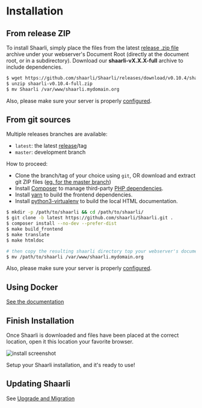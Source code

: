 # Installation

## From release ZIP

To install Shaarli, simply place the files from the latest [release .zip file](https://github.com/shaarli/Shaarli/releases) archive under your webserver's Document Root (directly at the document root, or in a subdirectory). Download our **shaarli-vX.X.X-full** archive to include dependencies.

```bash
$ wget https://github.com/shaarli/Shaarli/releases/download/v0.10.4/shaarli-v0.10.4-full.zip
$ unzip shaarli-v0.10.4-full.zip
$ mv Shaarli /var/www/shaarli.mydomain.org
```

Also, please make sure your server is properly [configured](Server-configuration.md).


## From git sources

Multiple releases branches are available:

- `latest`: the latest [release](https://github.com/shaarli/Shaarli/releases)/tag
- `master`: development branch

How to proceed:

- Clone the branch/tag of your choice using `git`, OR download and extract git ZIP files ([eg. for the master branch](https://github.com/shaarli/Shaarli/archive/master.zip))
- Install [Composer](Unit-tests.md#install_composer) to manage third-party [PHP dependencies](3rd-party-libraries.md#composer).
- Install [yarn](https://yarnpkg.com/lang/en/docs/install/) to build the frontend dependencies.
- Install [python3-virtualenv](https://pypi.python.org/pypi/virtualenv) to build the local HTML documentation.

```bash
$ mkdir -p /path/to/shaarli && cd /path/to/shaarli/
$ git clone -b latest https://github.com/shaarli/Shaarli.git .
$ composer install --no-dev --prefer-dist
$ make build_frontend
$ make translate
$ make htmldoc

# then copy the resulting shaarli directory top your webserver's document root
$ mv /path/to/shaarli /var/www/shaarli.mydomain.org
```

Also, please make sure your server is properly [configured](Server-configuration.md).


## Using Docker

[See the documentation](Docker.md)


## Finish Installation

Once Shaarli is downloaded and files have been placed at the correct location, open it this location your favorite browser.

![install screenshot](images/install-shaarli.png)

Setup your Shaarli installation, and it's ready to use!


## Updating Shaarli

See [Upgrade and Migration](Upgrade-and-migration)

